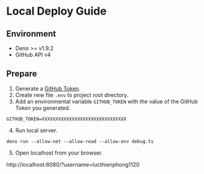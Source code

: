 # Local Deploy Guide

## Environment

- Deno >= v1.9.2
- GitHub API v4

## Prepare

1. Generate a [GitHub Token](https://docs.github.com/en/github/authenticating-to-github/keeping-your-account-and-data-secure/creating-a-personal-access-token).
2. Create new file `.env` to project root directory.
3. Add an environmental variable `GITHUB_TOKEN` with the value of the GitHub Token you generated.

```
GITHUB_TOKEN=XXXXXXXXXXXXXXXXXXXXXXXXXXXXXXX
```

4. Run local server.

```
deno run --allow-net --allow-read --allow-env debug.ts
```

5. Open localhost from your browser.

http://localhost:8080/?username=lucthienphong1120

